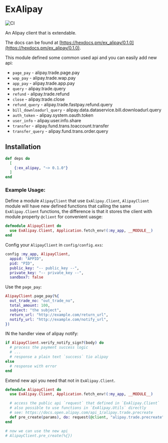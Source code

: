 # ExAlipay

![CI](https://travis-ci.org/j-deng/ex_alipay.svg?branch=master)

An Alipay client that is extendable.

The docs can be found at [https://hexdocs.pm/ex_alipay/0.1.0](https://hexdocs.pm/ex_alipay/0.1.0).

This module defined some common used api and you can easily add new api:
  * `page_pay` - alipay.trade.page.pay
  * `wap_pay` - alipay.trade.wap.pay
  * `app_pay` - alipay.trade.app.pay
  * `query` - alipay.trade.query
  * `refund` - alipay.trade.refund
  * `close` - alipay.trade.close
  * `refund_query` - alipay.trade.fastpay.refund.query
  * `bill_downloadurl_query` - alipay.data.dataservice.bill.downloadurl.query
  * `auth_token` - alipay.system.oauth.token
  * `user_info` - alipay.user.info.share
  * `transfer` - alipay.fund.trans.toaccount.transfer
  * `transfer_query` - alipay.fund.trans.order.query

## Installation

```elixir
def deps do
  [
    {:ex_alipay, "~> 0.1.0"}
  ]
end
```

### Example Usage:

Define a module `AlipayClient` that use `ExAlipay.Client`,
`AlipayClient` module will have new defined functions that calling
the same `ExAlipay.Client` functions, the difference is that it stores
the client with module property `@client` for convenient uasge:

```elixir
defmodule AlipayClient do
  use ExAlipay.Client, Application.fetch_env!(:my_app, __MODULE__)
end
```

Config your `AlipayClient` in `config/config.exs`:

```elixir
config :my_app, AlipayClient,
  appid: "APPID",
  pid: "PID",
  public_key: "-- public_key --",
  private_key: "-- private_key --",
  sandbox?: false
```

Use the `page_pay`:

```elixir
AlipayClient.page_pay(%{
  out_trade_no: "out_trade_no",
  total_amount: 100,
  subject: "the subject",
  return_url: "http://example.com/return_url",
  notify_url: "http://example.com/notify_url",
})
```

IN the handler view of alipay notify:

```elixir
if AlipayClient.verify_notify_sign?(body) do
  # process the payment success logic
  # ...
  # response a plain text `success` tio alipay
else
  # response with error
end
```

Extend new api you need that not in `ExAlipay.Client`.

```elixir
defmodule AlipayClient do
  use ExAlipay.Client, Application.fetch_env!(:my_app, __MODULE__)

  # access the public api `request` that defined in `ExAlipay.Client`
  # also possible to use functions in `ExAlipay.Utils` directly
  # see: https://docs.open.alipay.com/api_1/alipay.trade.precreate
  def pre_create(params), do: request(@client, "alipay.trade.precreate", params)
end

# now we can use the new api
# AlipayClient.pre_create(%{})
```
